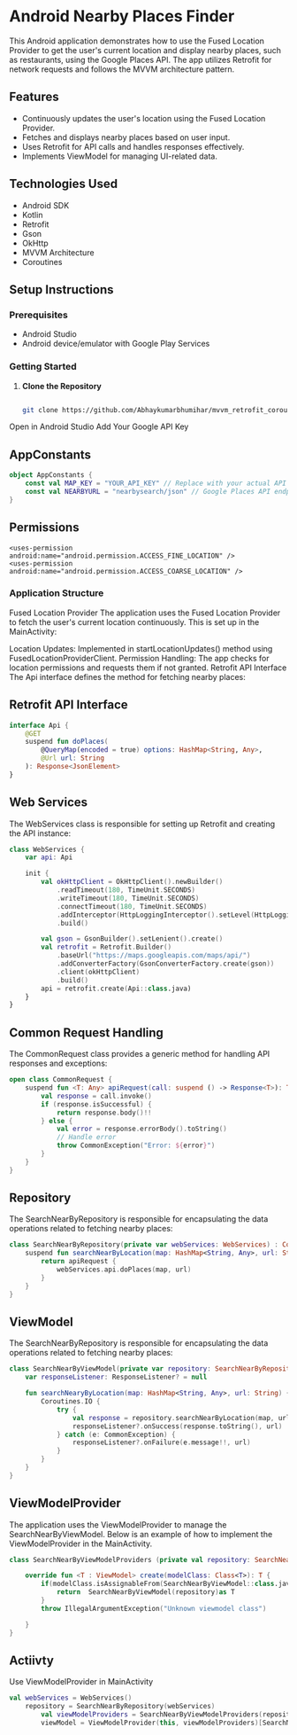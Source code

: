 # Android Nearby Places Finder

This Android application demonstrates how to use the Fused Location Provider to get the user's current location and display nearby places, such as restaurants, using the Google Places API. The app utilizes Retrofit for network requests and follows the MVVM architecture pattern.

## Features

- Continuously updates the user's location using the Fused Location Provider.
- Fetches and displays nearby places based on user input.
- Uses Retrofit for API calls and handles responses effectively.
- Implements ViewModel for managing UI-related data.

## Technologies Used

- Android SDK
- Kotlin
- Retrofit
- Gson
- OkHttp
- MVVM Architecture
- Coroutines

## Setup Instructions

### Prerequisites

- Android Studio
- Android device/emulator with Google Play Services

### Getting Started

1. **Clone the Repository**

   ```bash
   
   git clone https://github.com/Abhaykumarbhumihar/mvvm_retrofit_coroutines.git


Open in Android Studio
Add Your Google API Key

## AppConstants
```kotlin
object AppConstants {
    const val MAP_KEY = "YOUR_API_KEY" // Replace with your actual API key
    const val NEARBYURL = "nearbysearch/json" // Google Places API endpoint
}
```

## Permissions
```manifest
<uses-permission android:name="android.permission.ACCESS_FINE_LOCATION" />
<uses-permission android:name="android.permission.ACCESS_COARSE_LOCATION" />
```
### Application Structure
Fused Location Provider
The application uses the Fused Location Provider to fetch the user's current location continuously. This is set up in the MainActivity:

Location Updates: Implemented in startLocationUpdates() method using FusedLocationProviderClient.
Permission Handling: The app checks for location permissions and requests them if not granted.
Retrofit API Interface
The Api interface defines the method for fetching nearby places:

## Retrofit API Interface

```kotlin
interface Api {
    @GET
    suspend fun doPlaces(
        @QueryMap(encoded = true) options: HashMap<String, Any>,
        @Url url: String
    ): Response<JsonElement>
}

```

## Web Services

The WebServices class is responsible for setting up Retrofit and creating the API instance:


```kotlin
class WebServices {
    var api: Api

    init {
        val okHttpClient = OkHttpClient().newBuilder()
            .readTimeout(180, TimeUnit.SECONDS)
            .writeTimeout(180, TimeUnit.SECONDS)
            .connectTimeout(180, TimeUnit.SECONDS)
            .addInterceptor(HttpLoggingInterceptor().setLevel(HttpLoggingInterceptor.Level.BODY))
            .build()

        val gson = GsonBuilder().setLenient().create()
        val retrofit = Retrofit.Builder()
            .baseUrl("https://maps.googleapis.com/maps/api/")
            .addConverterFactory(GsonConverterFactory.create(gson))
            .client(okHttpClient)
            .build()
        api = retrofit.create(Api::class.java)
    }
}

```

## Common Request Handling

The CommonRequest class provides a generic method for handling API responses and exceptions:


```kotlin
open class CommonRequest {
    suspend fun <T: Any> apiRequest(call: suspend () -> Response<T>): T {
        val response = call.invoke()
        if (response.isSuccessful) {
            return response.body()!!
        } else {
            val error = response.errorBody().toString()
            // Handle error
            throw CommonException("Error: ${error}")
        }
    }
}
```

## Repository

The SearchNearByRepository is responsible for encapsulating the data operations related to fetching nearby places:

```kotlin
class SearchNearByRepository(private var webServices: WebServices) : CommonRequest() {
    suspend fun searchNearByLocation(map: HashMap<String, Any>, url: String): JsonElement {
        return apiRequest {
            webServices.api.doPlaces(map, url)
        }
    }
}

```

## ViewModel

The SearchNearByRepository is responsible for encapsulating the data operations related to fetching nearby places:

```kotlin
class SearchNearByViewModel(private var repository: SearchNearByRepository) : ViewModel() {
    var responseListener: ResponseListener? = null

    fun searchNearyByLocation(map: HashMap<String, Any>, url: String) {
        Coroutines.IO {
            try {
                val response = repository.searchNearByLocation(map, url)
                responseListener?.onSuccess(response.toString(), url)
            } catch (e: CommonException) {
                responseListener?.onFailure(e.message!!, url)
            }
        }
    }
}
```


## ViewModelProvider

The application uses the ViewModelProvider to manage the SearchNearByViewModel. Below is an example of how to implement the ViewModelProvider in the MainActivity.

```kotlin
class SearchNearByViewModelProviders (private val repository: SearchNearByRepository):ViewModelProvider.Factory{

    override fun <T : ViewModel> create(modelClass: Class<T>): T {
        if(modelClass.isAssignableFrom(SearchNearByViewModel::class.java)){
            return  SearchNearByViewModel(repository)as T
        }
        throw IllegalArgumentException("Unknown viewmodel class")

    }
}
```

## Actiivty

Use ViewModelProvider in  MainActivity

```kotlin
val webServices = WebServices()
    repository = SearchNearByRepository(webServices)
        val viewModelProviders = SearchNearByViewModelProviders(repository)
        viewModel = ViewModelProvider(this, viewModelProviders)[SearchNearByViewModel::class.java]
```
